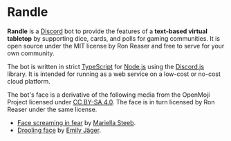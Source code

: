 # Randle

**Randle** is a [Discord](https://discord.com) bot to provide the features of a **text-based virtual tabletop** by supporting dice, cards, and polls for gaming communities. It is open source under the MIT license by Ron Reaser and free to serve for your own community.

The bot is written in strict [TypeScript](https://www.typescriptlang.org/) for [Node.js](https://nodejs.org/en/) using the [Discord.js](https://discord.js.org) library. It is intended for running as a web service on a low-cost or no-cost cloud platform.

The bot's face is a derivative of the following media from the OpenMoji Project licensed under [CC BY-SA 4.0](https://creativecommons.org/licenses/by-sa/4.0/). The face is in turn licensed by Ron Reaser under the same license.
+ [Face screaming in fear](https://openmoji.org/library/emoji-1F631/#variant=black) by [Mariella Steeb](https://openmoji.org/about/).
+ [Drooling face](https://openmoji.org/library/emoji-1F924/#variant=black) by [Emily Jäger](https://openmoji.org/about/).
